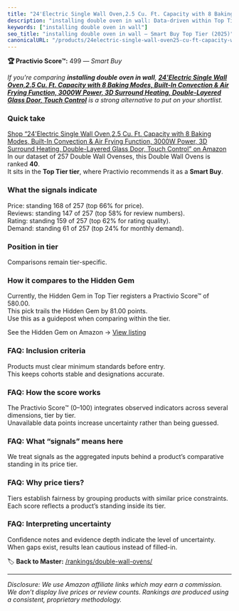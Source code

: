 ```yaml
---
title: "24'Electric Single Wall Oven,2.5 Cu. Ft. Capacity with 8 Baking Modes, Built-In Convection & Air Frying Function, 3000W Power, 3D Surround Heating, Double-Layered Glass Door, Touch Control"
description: "installing double oven in wall: Data-driven within Top Tier ranking using the Practivio Score™. Positioned by quality, value, demand, findability, momentum."
keywords: ["installing double oven in wall"]
seo_title: "installing double oven in wall — Smart Buy Top Tier (2025)"
canonicalURL: "/products/24electric-single-wall-oven25-cu-ft-capacity-with-8-baking-modes-built-in-convection-air-frying-function-3000w-power-3d-surround-heating-double-layered-glass-door-touch-control-B0F5GWHG22/"
---
```


**🏆 Practivio Score™:** 499 — _Smart Buy_


*If you're comparing **installing double oven in wall**, **[24'Electric Single Wall Oven,2.5 Cu. Ft. Capacity with 8 Baking Modes, Built-In Convection & Air Frying Function, 3000W Power, 3D Surround Heating, Double-Layered Glass Door, Touch Control](https://www.amazon.com/dp/B0F5GWHG22?tag=practivio-20)** is a strong alternative to put on your shortlist.*
### Quick take
[Shop “24'Electric Single Wall Oven,2.5 Cu. Ft. Capacity with 8 Baking Modes, Built-In Convection & Air Frying Function, 3000W Power, 3D Surround Heating, Double-Layered Glass Door, Touch Control” on Amazon](https://www.amazon.com/dp/B0F5GWHG22?tag=practivio-20)
In our dataset of 257 Double Wall Ovenses, this Double Wall Ovens is ranked **40**.  
It sits in the **Top Tier tier**, where Practivio recommends it as a **Smart Buy**.

### What the signals indicate
Price: standing 168 of 257 (top 66% for price).  
Reviews: standing 147 of 257 (top 58% for review numbers).  
Rating: standing 159 of 257 (top 62% for rating quality).  
Demand: standing 61 of 257 (top 24% for monthly demand).

### Position in tier
Comparisons remain tier-specific.

### How it compares to the Hidden Gem
Currently, the Hidden Gem in Top Tier registers a Practivio Score™ of 580.00.  
This pick trails the Hidden Gem by 81.00 points.  
Use this as a guidepost when comparing within the tier.  

See the Hidden Gem on Amazon → [View listing](https://www.amazon.com/dp/B00N45FU58?tag=practivio-20)

### FAQ: Inclusion criteria
Products must clear minimum standards before entry.  
This keeps cohorts stable and designations accurate.

### FAQ: How the score works
The Practivio Score™ (0–100) integrates observed indicators across several dimensions, tier by tier.  
Unavailable data points increase uncertainty rather than being guessed.

### FAQ: What “signals” means here
We treat signals as the aggregated inputs behind a product’s comparative standing in its price tier.

### FAQ: Why price tiers?
Tiers establish fairness by grouping products with similar price constraints.  
Each score reflects a product’s standing inside its tier.

### FAQ: Interpreting uncertainty
Confidence notes and evidence depth indicate the level of uncertainty.  
When gaps exist, results lean cautious instead of filled-in.


🏷️ **Back to Master:** [/rankings/double-wall-ovens/](/rankings/double-wall-ovens/)

---
_Disclosure: We use Amazon affiliate links which may earn a commission. We don’t display live prices or review counts. Rankings are produced using a consistent, proprietary methodology._
